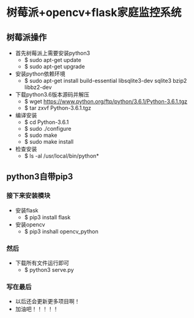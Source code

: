 # 树莓派+opencv+flask家庭监控系统
## 树莓派操作
- 首先树莓派上需要安装python3
  - $ sudo  apt-get  update
  - $ sudo  apt-get  upgrade
- 安装python依赖环境
  - $ sudo apt-get install build-essential libsqlite3-dev sqlite3 bzip2 libbz2-dev
- 下载python3.6版本源码并解压
  - $ wget https://www.python.org/ftp/python/3.6.1/Python-3.6.1.tgz
  - $ tar zxvf Python-3.6.1.tgz
- 编译安装
  - $ cd Python-3.6.1
  - $ sudo ./configure
  - $ sudo make
  - $ sudo make install
- 检查安装
  - $ ls -al /usr/local/bin/python*
  
## python3自带pip3

### 接下来安装模块

- 安装flask
  - $ pip3 install flask
- 安装opencv
  - $ pip3 inshall opencv_python
  
### 然后

- 下载所有文件运行即可
  - $ python3 serve.py
  
### 写在最后
- 以后还会更新更多项目啊！
- 加油吧！！！！！
